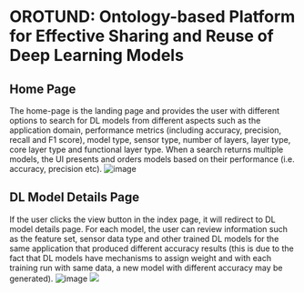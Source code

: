 # OROTUND: Ontology-based Platform for Effective Sharing and Reuse of Deep Learning Models
## Home Page
The home-page is the landing page and provides the user with different options to search for DL models from different aspects such as the application domain, performance metrics (including accuracy, precision, recall and F1 score), model type, sensor type, number of layers, layer type, core layer type and functional layer type. When a search returns multiple models, the UI presents and orders models based on their performance (i.e. accuracy, precision etc).
![image](https://github.com/zqia0007/OROTUND/blob/master/WebContent/img/case2a-860-983.png)
## DL Model Details Page
If the user clicks the view button in the index page, it will redirect to DL model details page. For each model, the user can review information such as the feature set, sensor data type and other trained DL models for the same application that produced different accuracy results (this is due to the fact that DL models have mechanisms to assign weight and with each training run with same data, a new model with different accuracy may be generated).
![image](https://github.com/zqia0007/OROTUND/blob/master/WebContent/img/case2a-additional.png)
<img src="https://github.com/zqia0007/OROTUND/blob/master/WebContent/img/case2a-additional.png"/><br/>
